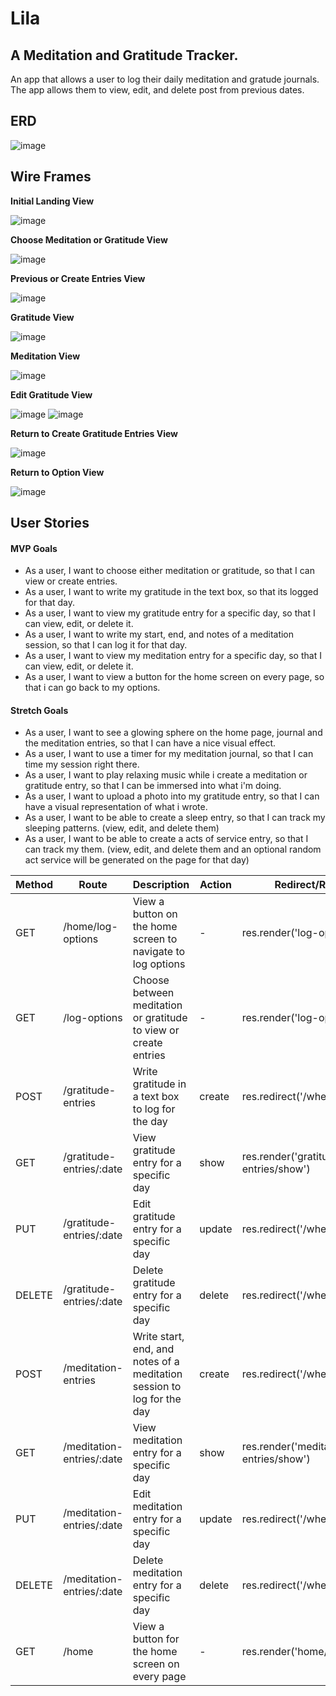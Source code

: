 # Lila

## A Meditation and Gratitude Tracker.

An app that allows a user to log their daily meditation and gratude journals. The app allows them to view, edit, and delete post from previous dates.

## ERD 

![image](photos/lilaERD.jpeg)

## Wire Frames

**Initial Landing View**

![image](photos/homescreen.png)

**Choose Meditation or Gratitude View**

![image](photos/chooseoption.png)

**Previous or Create Entries View**

![image](photos/entriesandviewgratitude.png)

**Gratitude View**

![image](photos/creategratentry.png)

**Meditation View**

![image](photos/createmedientry.png)

**Edit Gratitude View**

![image](photos/editordeletegratitudeentry.png)
![image](photos/editgradentry.png)

**Return to Create Gratitude Entries View**

![image](photos/entriesandviewgratitude.png)


**Return to Option View**

![image](photos/chooseoption.png)

## User Stories

#### MVP Goals

- As a user, I want to choose either meditation or gratitude, so that I can view or create entries.
- As a user, I want to write my gratitude in the text box, so that its logged for that day.
- As a user, I want to view my gratitude entry for a specific day, so that I can view, edit, or delete it.
- As a user, I want to write my start, end, and notes of a meditation session, so that I can log it for that day.
- As a user, I want to view my meditation entry for a specific day, so that I can view, edit, or delete it.
- As a user, I want to view a button for the home screen on every page, so that i can go back to my options.

#### Stretch Goals

- As a user, I want to see a glowing sphere on the home page, journal and the meditation entries, so that I can have a nice visual effect.
- As a user, I want to use a timer for my meditation journal, so that I can time my session right there.
- As a user, I want to play relaxing music while i create a meditation or gratitude entry, so that I can be immersed into what i'm doing.
- As a user, I want to upload a photo into my gratitude entry, so that I can have a visual representation of what i wrote.
- As a user, I want to be able to create a sleep entry, so that I can track my sleeping patterns. (view, edit, and delete them)
- As a user, I want to be able to create a acts of service entry, so that I can track my them. (view, edit, and delete them and an optional random act service will be generated on the page for that day)

| Method | Route                        | Description                                             | Action | Redirect/Response                  |
|--------|------------------------------|---------------------------------------------------------|--------|-----------------------------------|
| GET    | /home/log-options            | View a button on the home screen to navigate to log options | -      | res.render('log-options/index')   |
| GET    | /log-options                 | Choose between meditation or gratitude to view or create entries | -      | res.render('log-options/index')   |
| POST   | /gratitude-entries           | Write gratitude in a text box to log for the day         | create | res.redirect('/whereverYouWant')   |
| GET    | /gratitude-entries/:date     | View gratitude entry for a specific day                   | show   | res.render('gratitude-entries/show') |
| PUT    | /gratitude-entries/:date     | Edit gratitude entry for a specific day                   | update | res.redirect('/whereverYouWant')   |
| DELETE | /gratitude-entries/:date     | Delete gratitude entry for a specific day                 | delete | res.redirect('/whereverYouWant')   |
| POST   | /meditation-entries          | Write start, end, and notes of a meditation session to log for the day | create | res.redirect('/whereverYouWant')   |
| GET    | /meditation-entries/:date    | View meditation entry for a specific day                  | show   | res.render('meditation-entries/show') |
| PUT    | /meditation-entries/:date    | Edit meditation entry for a specific day                  | update | res.redirect('/whereverYouWant')   |
| DELETE | /meditation-entries/:date    | Delete meditation entry for a specific day                | delete | res.redirect('/whereverYouWant')   |
| GET    | /home                        | View a button for the home screen on every page           | -      | res.render('home/index')           |          |

